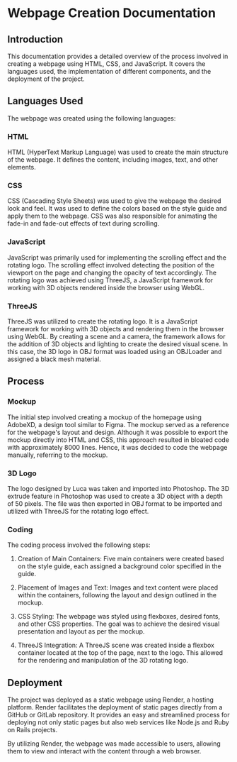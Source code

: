 # Webpage Creation Documentation

## Introduction

This documentation provides a detailed overview of the process involved in creating a webpage using HTML, CSS, and JavaScript. It covers the languages used, the implementation of different components, and the deployment of the project.

## Languages Used

The webpage was created using the following languages:

### HTML

HTML (HyperText Markup Language) was used to create the main structure of the webpage. It defines the content, including images, text, and other elements.

### CSS

CSS (Cascading Style Sheets) was used to give the webpage the desired look and feel. It was used to define the colors based on the style guide and apply them to the webpage. CSS was also responsible for animating the fade-in and fade-out effects of text during scrolling.

### JavaScript

JavaScript was primarily used for implementing the scrolling effect and the rotating logo. The scrolling effect involved detecting the position of the viewport on the page and changing the opacity of text accordingly. The rotating logo was achieved using ThreeJS, a JavaScript framework for working with 3D objects rendered inside the browser using WebGL.

### ThreeJS

ThreeJS was utilized to create the rotating logo. It is a JavaScript framework for working with 3D objects and rendering them in the browser using WebGL. By creating a scene and a camera, the framework allows for the addition of 3D objects and lighting to create the desired visual scene. In this case, the 3D logo in OBJ format was loaded using an OBJLoader and assigned a black mesh material.

## Process

### Mockup

The initial step involved creating a mockup of the homepage using AdobeXD, a design tool similar to Figma. The mockup served as a reference for the webpage's layout and design. Although it was possible to export the mockup directly into HTML and CSS, this approach resulted in bloated code with approximately 8000 lines. Hence, it was decided to code the webpage manually, referring to the mockup.

### 3D Logo

The logo designed by Luca was taken and imported into Photoshop. The 3D extrude feature in Photoshop was used to create a 3D object with a depth of 50 pixels. The file was then exported in OBJ format to be imported and utilized with ThreeJS for the rotating logo effect.

### Coding

The coding process involved the following steps:

1. Creation of Main Containers: Five main containers were created based on the style guide, each assigned a background color specified in the guide.

2. Placement of Images and Text: Images and text content were placed within the containers, following the layout and design outlined in the mockup.

3. CSS Styling: The webpage was styled using flexboxes, desired fonts, and other CSS properties. The goal was to achieve the desired visual presentation and layout as per the mockup.

4. ThreeJS Integration: A ThreeJS scene was created inside a flexbox container located at the top of the page, next to the logo. This allowed for the rendering and manipulation of the 3D rotating logo.


## Deployment

The project was deployed as a static webpage using Render, a hosting platform. Render facilitates the deployment of static pages directly from a GitHub or GitLab repository. It provides an easy and streamlined process for deploying not only static pages but also web services like Node.js and Ruby on Rails projects.

By utilizing Render, the webpage was made accessible to users, allowing them to view and interact with the content through a web browser.